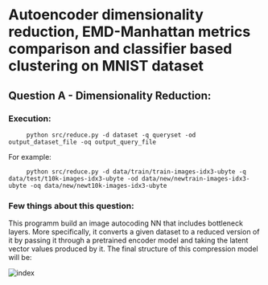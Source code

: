 # Autoencoder dimensionality reduction, EMD-Manhattan metrics comparison and classifier based clustering on MNIST dataset

## Question A - Dimensionality Reduction:

  ### Execution:
         python src/reduce.py -d dataset -q queryset -od output_dataset_file -oq output_query_file

   For example:
         
         python src/reduce.py -d data/train/train-images-idx3-ubyte -q data/test/t10k-images-idx3-ubyte -od data/new/newtrain-images-idx3-ubyte -oq data/new/newt10k-images-idx3-ubyte
         
  ### Few things about this question:
  This programm build an image autocoding NN that includes bottleneck layers. More specifically, it converts a given dataset to a reduced version of it by passing it through a pretrained encoder model and taking the latent vector values produced by it. The final structure of this compression model will be:
      
![index](https://user-images.githubusercontent.com/60033683/110159038-d429d100-7df2-11eb-831c-12ddfd77e4d5.png)
